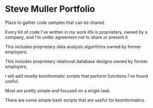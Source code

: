 # Steve Muller Portfolio
Place to gather code samples that can be shared.

Every bit of code I've written in my work life is proprietary, owned by a company, and I'm under agreement not to share or present it.

This includes proprietary data analysis algorithms owned by former employers.

This includes proprietary relational database designs owned by former employers.

I will add mostly bioinformatic scripts that perform functions I've found useful.

Most are pretty simple and focused on a single task.

There are some simple bash scripts that are useful for bioinformatics.